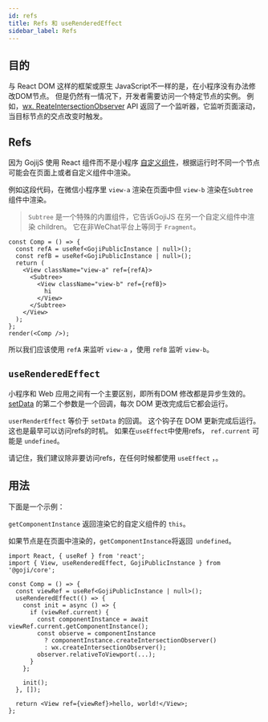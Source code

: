 ```yaml
---
id: refs
title: Refs 和 useRenderedEffect
sidebar_label: Refs
---
```


## 目的

与 React DOM 这样的框架或原生 JavaScript不一样的是，在小程序没有办法修改DOM节点。 但是仍然有一情况下，开发者需要访问一个特定节点的实例。 例如，[wx. ReateIntersectionObserver](https://developers.weixin.qq.com/miniprogram/dev/api/wxml/wx.createIntersectionObserver.html) API 返回了一个监听器，它监听页面滚动，当目标节点的交点改变时触发。

## Refs

因为 GojijS 使用 React 组件而不是小程序 [自定义组件](https://developers.weixin.qq.com/miniprogram/dev/framework/custom-component/)，根据运行时不同一个节点可能会在页面上或者自定义组件中渲染。

例如这段代码，在微信小程序里 `view-a` 渲染在页面中但 `view-b` 渲染在`Subtree` 组件中渲染。

> ` Subtree ` 是一个特殊的内置组件，它告诉GojiJS 在另一个自定义组件中渲染 children。 它在非WeChat平台上等同于 ` Fragment `。

```tsx
const Comp = () => {
  const refA = useRef<GojiPublicInstance | null>();
  const refB = useRef<GojiPublicInstance | null>();
  return (
    <View className="view-a" ref={refA}>
      <Subtree>
        <View className="view-b" ref={refB}>
          hi
        </View>
      </Subtree>
    </View>
  );
};
render(<Comp />);
```

所以我们应该使用 `refA` 来监听 `view-a` ，使用 `refB` 监听 `view-b`。

## `useRenderedEffect`

小程序和 Web 应用之间有一个主要区别，即所有DOM 修改都是异步生效的。 [setData](https://developers.weixin.qq.com/miniprogram/dev/reference/api/Page.html#Page-prototype-setData-Object-data-Function-callback) 的第二个参数是一个回调，每次 DOM 更改完成后它都会运行。

`userRenderEffect` 等价于 `setData` 的回调。 这个钩子在 DOM 更新完成后运行。 这也是最早可以访问refs的时机。 如果在`useEffect`中使用refs， `ref.current` 可能是 `undefined`。

请记住，我们建议除非要访问refs，在任何时候都使用 `useEffect` ，。

## 用法

下面是一个示例：

`getComponentInstance` 返回渲染它的自定义组件的 `this`。

如果节点是在页面中渲染的，`getComponentInstance`将返回` undefined`。

```tsx
import React, { useRef } from 'react';
import { View, useRenderedEffect, GojiPublicInstance } from '@goji/core';

const Comp = () => {
  const viewRef = useRef<GojiPublicInstance | null>();
  useRenderedEffect(() => {
    const init = async () => {
      if (viewRef.current) {
        const componentInstance = await viewRef.current.getComponentInstance();
        const observe = componentInstance
          ? componentInstance.createIntersectionObserver()
          : wx.createIntersectionObserver();
        observer.relativeToViewport(...);
      }
    };

    init();
  }, []);

  return <View ref={viewRef}>hello, world!</View>;
};
```
